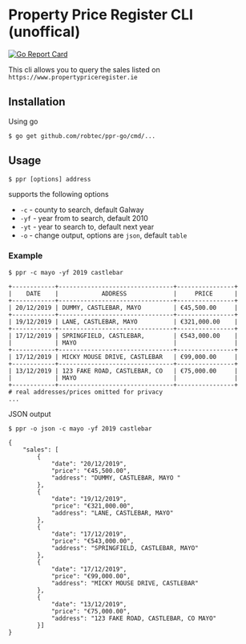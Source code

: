 # Property Price Register CLI (unoffical)

[![Go Report Card](https://goreportcard.com/badge/github.com/robtec/ppr-go)](https://goreportcard.com/report/github.com/robtec/ppr-go)

This cli allows you to query the sales listed on `https://www.propertypriceregister.ie`

## Installation

Using go

```
$ go get github.com/robtec/ppr-go/cmd/...
```

## Usage

`$ ppr [options] address`

supports the following options

* `-c` - county to search, default Galway
* `-yf` - year from to search, default 2010
* `-yt` - year to search to, default next year
* `-o` - change output, options are `json`, default `table`

### Example

```
$ ppr -c mayo -yf 2019 castlebar

+------------+--------------------------------+----------------+
|    DATE    |            ADDRESS             |     PRICE      |
+------------+--------------------------------+----------------+
| 20/12/2019 | DUMMY, CASTLEBAR, MAYO         | €45,500.00     |
+------------+--------------------------------+----------------+
| 19/12/2019 | LANE, CASTLEBAR, MAYO          | €321,000.00    |
+------------+--------------------------------+----------------+
| 17/12/2019 | SPRINGFIELD, CASTLEBAR,        | €543,000.00    |
|            | MAYO                           |                |
+------------+--------------------------------+----------------+
| 17/12/2019 | MICKY MOUSE DRIVE, CASTLEBAR   | €99,000.00     |
+------------+--------------------------------+----------------+
| 13/12/2019 | 123 FAKE ROAD, CASTLEBAR, CO   | €75,000.00     |
|            | MAYO                           |                |
+------------+--------------------------------+----------------+
# real addresses/prices omitted for privacy
...
```

JSON output

```
$ ppr -o json -c mayo -yf 2019 castlebar

{
    "sales": [
        {
            "date": "20/12/2019",
            "price": "€45,500.00",
            "address": "DUMMY, CASTLEBAR, MAYO "
        },
        {
            "date": "19/12/2019",
            "price": "€321,000.00",
            "address": "LANE, CASTLEBAR, MAYO"
        },
        {
            "date": "17/12/2019",
            "price": "€543,000.00",
            "address": "SPRINGFIELD, CASTLEBAR, MAYO"
        },
        {
            "date": "17/12/2019",
            "price": "€99,000.00",
            "address": "MICKY MOUSE DRIVE, CASTLEBAR"
        },
        {
            "date": "13/12/2019",
            "price": "€75,000.00",
            "address": "123 FAKE ROAD, CASTLEBAR, CO MAYO"
        }]
}
```